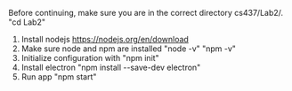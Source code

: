Before continuing, make sure you are in the correct directory cs437/Lab2/. "cd Lab2" 

1. Install nodejs https://nodejs.org/en/download
2. Make sure node and npm are installed "node -v" "npm -v"
3. Initialize configuration with "npm init"
4. Install electron "npm install --save-dev electron"
5. Run app "npm start"